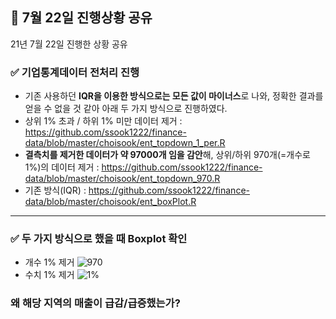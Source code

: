 ## 📍 7월 22일 진행상황 공유
21년 7월 22일 진행한 상황 공유
###  ✅ 기업통계데이터 전처리 진행
- 기존 사용하던 **IQR을 이용한 방식으로는 모든 값이 마이너스**로 나와, 정확한 결과를 얻을 수 없을 것 같아 아래 두 가지 방식으로 진행하였다.
- 상위 1% 초과 / 하위 1% 미만 데이터 제거 : https://github.com/ssook1222/finance-data/blob/master/choisook/ent_topdown_1_per.R
- **결측치를 제거한 데이터가 약 97000개 임을 감안**해, 상위/하위 970개(=개수로 1%)의 데이터 제거 : https://github.com/ssook1222/finance-data/blob/master/choisook/ent_topdown_970.R
- 기존 방식(IQR) : https://github.com/ssook1222/finance-data/blob/master/choisook/ent_boxPlot.R
---
### ✅ 두 가지 방식으로 했을 때 Boxplot 확인
- 개수 1% 제거
![970](https://user-images.githubusercontent.com/60427387/126592111-7d2444c0-6685-48a6-94d2-5b93a15ec0bc.png)
- 수치 1% 제거
![1%](https://user-images.githubusercontent.com/60427387/126592123-f155d4d3-3943-47ff-ac5e-6ebe1e9d58a7.png)


### 왜 해당 지역의 매출이 급감/급증했는가?

